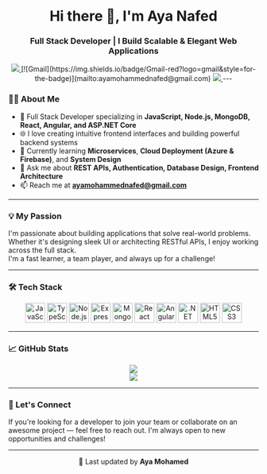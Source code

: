 <h1 align="center">Hi there 👋, I'm Aya Nafed</h1>
<h3 align="center">Full Stack Developer | I Build Scalable & Elegant Web Applications</h3>

<p align="center">
  <a href="https://www.linkedin.com/in/aya-mohamed-nafed/" target="_blank">
    <img src="https://img.shields.io/badge/LinkedIn-blue?logo=linkedin&style=for-the-badge" />
  </a>
  [![Gmail](https://img.shields.io/badge/Gmail-red?logo=gmail&style=for-the-badge)](mailto:ayamohammednafed@gmail.com)
  <a href="https://drive.google.com/file/d/1N0iqMM4TvEaJtMV0in5MgJpGp3iB3hbU/view?usp=sharing" target="_blank">
    <img src="https://img.shields.io/badge/My%20CV-blue?style=for-the-badge&logo=google-drive&logoColor=white" />
  </a>
---

### 👩‍💻 About Me

- 💼 Full Stack Developer specializing in **JavaScript, Node.js, MongoDB, React, Angular, and ASP.NET Core**
- 🌐 I love creating intuitive frontend interfaces and building powerful backend systems
- 🧠 Currently learning **Microservices**, **Cloud Deployment (Azure & Firebase)**, and **System Design**
- 💬 Ask me about **REST APIs, Authentication, Database Design, Frontend Architecture**
- 📫 Reach me at **ayamohammednafed@gmail.com**

---

### 💡 My Passion

I'm passionate about building applications that solve real-world problems. Whether it's designing sleek UI or architecting RESTful APIs, I enjoy working across the full stack.  
I'm a fast learner, a team player, and always up for a challenge!

---

### 🛠️ Tech Stack

<p align="center">
  <img src="https://cdn.jsdelivr.net/gh/devicons/devicon/icons/javascript/javascript-original.svg" title="JavaScript" height="40"/>
  <img src="https://cdn.jsdelivr.net/gh/devicons/devicon/icons/typescript/typescript-original.svg" title="TypeScript" height="40"/>
  <img src="https://cdn.jsdelivr.net/gh/devicons/devicon/icons/nodejs/nodejs-original.svg" title="Node.js" height="40"/>
  <img src="https://cdn.jsdelivr.net/gh/devicons/devicon/icons/express/express-original.svg" title="Express.js" height="40"/>
  <img src="https://cdn.jsdelivr.net/gh/devicons/devicon/icons/mongodb/mongodb-original.svg" title="MongoDB" height="40"/>
  <img src="https://cdn.jsdelivr.net/gh/devicons/devicon/icons/react/react-original.svg" title="React" height="40"/>
  <img src="https://cdn.jsdelivr.net/gh/devicons/devicon/icons/angularjs/angularjs-original.svg" title="Angular" height="40"/>
  <img src="https://cdn.jsdelivr.net/gh/devicons/devicon/icons/dot-net/dot-net-original.svg" title=".NET Core" height="40"/>
  <img src="https://cdn.jsdelivr.net/gh/devicons/devicon/icons/html5/html5-original.svg" title="HTML5" height="40"/>
  <img src="https://cdn.jsdelivr.net/gh/devicons/devicon/icons/css3/css3-original.svg" title="CSS3" height="40"/>
</p>

---

### 📈 GitHub Stats

<p align="center">
  <img src="https://github-readme-stats.vercel.app/api?username=AyaaMohammed&show_icons=true&theme=tokyonight" />
  <br/>
  <img src="https://github-readme-stats.vercel.app/api/top-langs/?username=AyaaMohammed&layout=compact&theme=tokyonight" />
</p>

---

### 🤝 Let's Connect

If you're looking for a developer to join your team or collaborate on an awesome project — feel free to reach out. I'm always open to new opportunities and challenges!

---

<p align="center">📝 Last updated by <b>Aya Mohamed</b></p>

